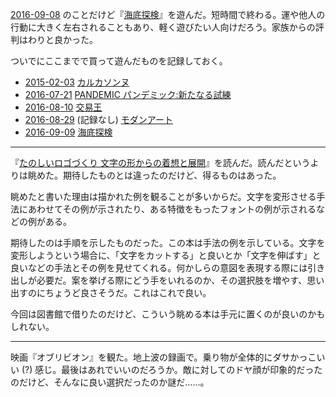 [2016-09-08][] のことだけど『[海底探検](http://oinkgms.com/?pid=83947160)』を遊んだ。短時間で終わる。運や他人の行動に大きく左右されることもあり、軽く遊びたい人向けだろう。家族からの評判はわりと良かった。

ついでにここまでで買って遊んだものを記録しておく。

- [2015-02-03][] [カルカソンヌ](http://mobius-games.co.jp/HansimGluck/Carcassonne.htm)
- [2016-07-21][] [PANDEMIC パンデミック:新たなる試練](https://hobbyjapan.co.jp/pandemic/)
- [2016-08-10][] [交易王](http://www.newgamesorder.jp/games/kouekio)
- [2016-08-29][] (記録なし) [モダンアート](http://www.newgamesorder.jp/games/modernart)
- [2016-09-09][] [海底探検](http://oinkgms.com/?pid=83947160)

-----

『[たのしいロゴづくり 文字の形からの着想と展開](https://www.amazon.co.jp/dp/4861008395)』を読んだ。読んだというよりは眺めた。期待したものとは違ったのだけど、得るものはあった。

眺めたと書いた理由は描かれた例を観ることが多いからだ。文字を変形させる手法にあわせてその例が示されたり、ある特徴をもったフォントの例が示されるなどの例がある。

期待したのは手順を示したものだった。この本は手法の例を示している。文字を変形しようという場合に、「文字をカットする」と良いとか「文字を伸ばす」と良いなどの手法とその例を見せてくれる。何かしらの意図を表現する際には引き出しが必要だ。案を挙げる際にどう手をいれるのか、その選択肢を増やす、思い出すのにちょうど良さそうだ。これはこれで良い。

今回は図書館で借りたのだけど、こういう眺める本は手元に置くのが良いのかもしれない。

-----

映画『オブリビオン』を観た。地上波の録画で。乗り物が全体的にダサかっこいい (?) 感じ。最後はあれでいいのだろうか。敵に対してのドヤ顔が印象的だったのだけど、そんなに良い選択だったのか謎だ……。

[2015-02-03]: http://blog.bouzuya.net/2015/02/03/
[2016-07-21]: http://blog.bouzuya.net/2016/07/21/
[2016-08-10]: http://blog.bouzuya.net/2016/08/10/
[2016-08-29]: http://blog.bouzuya.net/2016/08/29/
[2016-09-08]: http://blog.bouzuya.net/2016/09/08/
[2016-09-09]: http://blog.bouzuya.net/2016/09/09/
